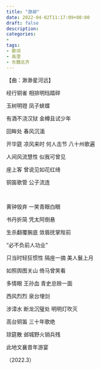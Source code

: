```yaml
---
title: "游邺"
date: 2022-04-02T11:17:09+08:00
draft: false
description:
categories: 
-  
tags:
- 歌词
- 高澄
- 东魏北齐
---
```


【曲：渺渺星河远】

经行铜雀 相排明珰踏碎 

玉树明镫 凤子蛱蝶

有酒不浇汉狱 金樽且试少年

回眸处 春风沉湎

开华筵 凉风来时 何人击节 八十州歌遍

人间风流慧性 似我可曾见

座上客 曾说见如花红绮

铜笛歌管 公子流连

&nbsp;

黄钟毁弃 一笑青眼白眼

书丹折简 凭太阿倒悬

生杀翻覆腕底 敛眉抚掌陛前

“必不负前人功业”

只当时轻狂惯性 隔座一摘 美人鬟上月

如照舆图关山 倚马曾笑看

多情眼 王孙血 青史总赊一面

西风烈烈 泉台埋剑

涉漳水 断龙沉璧处 明明灯吹灭

高台铜笛 三十年歌绝

琼筵散 邺城野火销兵残

此地文襄昔年游宴





（2022.3）
